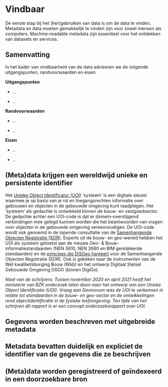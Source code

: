 Vindbaar
========

De eerste stap bij het (her)gebruiken van data is om de data te vinden. Metadata
en data moeten gemakkelijk te vinden zijn voor zowel mensen als computers.
Machine-readable metadata zijn essentieel voor het ontdekken van datasets en
services.

Samenvatting
------------

In het kader van vindbaarheid van de data adviseren we de volgende
uitgangspunten, randvoorwaarden en eisen.

**Uitgangspunten**

-   ..

-   ..

**Randvoorwaarden**

-   ..

-   ..

**Eisen**

-   ..

-   ..

(Meta)data krijgen een wereldwijd unieke en persistente identifier
------------------------------------------------------------------

Het [Unieke Object Identificator
(UOI)](https://www.geonovum.nl/over-geonovum/actueel/onderzoek-unieke-object-identificatie-en-omgevingsinformatie)
‘systeem’ is een digitale sleutel waarmee je op basis van je rol en
toegangsrechten informatie over gebouwen en objecten in de gebouwde omgeving
kunt raadplegen. Het ‘systeem’ als gedachte is ontwikkeld binnen de bouw- en
vastgoedsector. De gedachte achter een UOI-code is dat er domein-overstijgend
verbindingen mee gelegd kunnen worden die het beantwoorden van vragen over
objecten in de gebouwde omgeving vereenvoudigen. De UOI-code wordt ook genoemd
in de lopende consultatie van de [Samenhangende Objecten Registratie
(SOR)](https://www.geobasisregistraties.nl/basisregistraties/doorontwikkeling-in-samenhang/objectenregistratie).
Experts uit de bouw- en geo-wereld hebben het UOI als systeem getoetst aan de
nieuwe Geo- & Bouw-informatiestandaarden (NEN 3610, NEN 2660 en BIM gerelateerde
standaarden) en de [principes die DiSGeo
hanteert](https://docs.geostandaarden.nl/disgeo/emso/#identificatie-van-objecten)
voor de Samenhangende Objecten Registratie (SOR). Ook is gekeken naar de
instrumenten van de Wet kwaliteitsborging Bouw (Wkb) en het ontwerp Digitaal
Stelsel Gebouwde Omgeving DSGO (binnen DigiGo).

*Noot van de schrijvers: Tussen november 2020 en april 2021 heeft het ministerie
van BZK onderzoek laten doen naar het ontwerp van een Unieke Object
Identificatie (UOI). Vraag aan Geonovum was de UOI te verkennen in relatie tot
standaarden in de bouw- en geo-sector en de ontwikkelingen rond
objectidentificatie in de fysieke leefomgeving. Ten tijde van het schrijven dit
rapport is er een concept onderzoeksrapport over UOI.*

Gegevens worden beschreven met uitgebreide metadata
---------------------------------------------------

Metadata bevatten duidelijk en expliciet de identifier van de gegevens die ze beschrijven
-----------------------------------------------------------------------------------------

(Meta)data worden geregistreerd of geïndexeerd in een doorzoekbare bron
-----------------------------------------------------------------------
